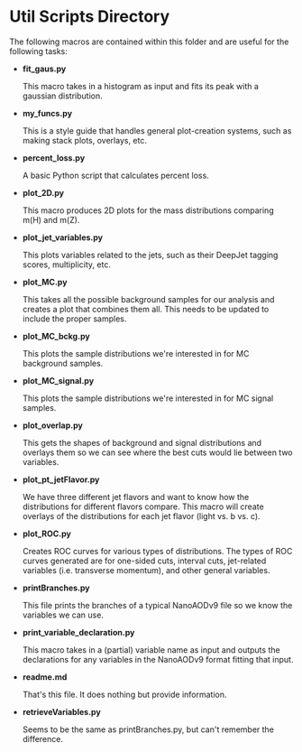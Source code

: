 # Util Scripts Directory

The following macros are contained within this folder and are useful for the following tasks:

- **fit_gaus.py**

  This macro takes in a histogram as input and fits its peak with a gaussian distribution.

- **my_funcs.py**

  This is a style guide that handles general plot-creation systems, such as making stack plots, overlays, etc.

- **percent_loss.py**

  A basic Python script that calculates percent loss.

- **plot_2D.py**

  This macro produces 2D plots for the mass distributions comparing m(H) and m(Z).

- **plot_jet_variables.py**

  This plots variables related to the jets, such as their DeepJet tagging scores, multiplicity, etc.

- **plot_MC.py**

  This takes all the possible background samples for our analysis and creates a plot that combines them all. This needs to be updated to include the proper samples.

- **plot_MC_bckg.py**

  This plots the sample distributions we're interested in for MC background samples.

- **plot_MC_signal.py**

  This plots the sample distributions we're interested in for MC signal samples.

- **plot_overlap.py** 

  This gets the shapes of background and signal distributions and overlays them so we can see where the best cuts would lie between two variables.

- **plot_pt_jetFlavor.py**

  We have three different jet flavors and want to know how the distributions for different flavors compare. This macro will create overlays of the distributions for each jet flavor (light vs. b vs. c).

- **plot_ROC.py**

  Creates ROC curves for various types of distributions. The types of ROC curves generated are for one-sided cuts, interval cuts, jet-related variables (i.e. transverse momentum), and other general variables.

- **printBranches.py**

  This file prints the branches of a typical NanoAODv9 file so we know the variables we can use.

- **print_variable_declaration.py**

  This macro takes in a (partial) variable name as input and outputs the declarations for any variables in the NanoAODv9 format fitting that input.

- **readme.md**

  That's this file. It does nothing but provide information.

- **retrieveVariables.py**

  Seems to be the same as printBranches.py, but can't remember the difference.

